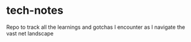 # tech-notes
Repo to track all the learnings and gotchas I encounter as I navigate the vast net landscape
